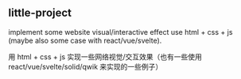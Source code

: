 ## little-project

implement some website visual/interactive effect use html + css + js (maybe also some case with react/vue/svelte).

用 html + css + js 实现一些网络视觉/交互效果（也有一些使用 react/vue/svelte/solid/qwik 来实现的一些例子）